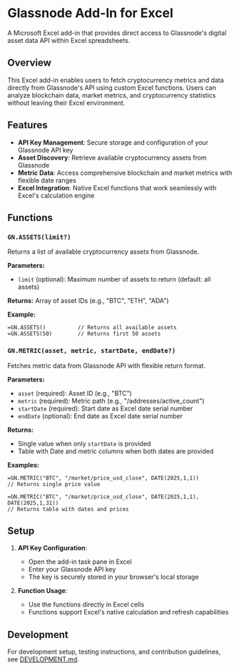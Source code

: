 # Glassnode Add-In for Excel

A Microsoft Excel add-in that provides direct access to Glassnode's digital asset data API within Excel spreadsheets.

## Overview

This Excel add-in enables users to fetch cryptocurrency metrics and data directly from Glassnode's API using custom Excel functions. Users can analyze blockchain data, market metrics, and cryptocurrency statistics without leaving their Excel environment.

## Features

- **API Key Management**: Secure storage and configuration of your Glassnode API key
- **Asset Discovery**: Retrieve available cryptocurrency assets from Glassnode
- **Metric Data**: Access comprehensive blockchain and market metrics with flexible date ranges
- **Excel Integration**: Native Excel functions that work seamlessly with Excel's calculation engine

## Functions

### `GN.ASSETS(limit?)`
Returns a list of available cryptocurrency assets from Glassnode.

**Parameters:**
- `limit` (optional): Maximum number of assets to return (default: all assets)

**Returns:** Array of asset IDs (e.g., "BTC", "ETH", "ADA")

**Example:**
```excel
=GN.ASSETS()          // Returns all available assets
=GN.ASSETS(50)        // Returns first 50 assets
```

### `GN.METRIC(asset, metric, startDate, endDate?)`
Fetches metric data from Glassnode API with flexible return format.

**Parameters:**
- `asset` (required): Asset ID (e.g., "BTC")
- `metric` (required): Metric path (e.g., "/addresses/active_count")
- `startDate` (required): Start date as Excel date serial number
- `endDate` (optional): End date as Excel date serial number

**Returns:**
- Single value when only `startDate` is provided
- Table with Date and metric columns when both dates are provided

**Examples:**
```excel
=GN.METRIC("BTC", "/market/price_usd_close", DATE(2025,1,1))
// Returns single price value

=GN.METRIC("BTC", "/market/price_usd_close", DATE(2025,1,1), DATE(2025,1,31))
// Returns table with dates and prices
```

## Setup

1. **API Key Configuration**: 
   - Open the add-in task pane in Excel
   - Enter your Glassnode API key
   - The key is securely stored in your browser's local storage

2. **Function Usage**:
   - Use the functions directly in Excel cells
   - Functions support Excel's native calculation and refresh capabilities

## Development

For development setup, testing instructions, and contribution guidelines, see [DEVELOPMENT.md](DEVELOPMENT.md).

